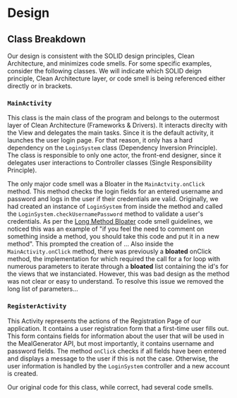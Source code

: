 # Design

## Class Breakdown

Our design is consistent with the SOLID design principles, Clean Architecture, and minimizes code smells. For some specific examples, consider the following classes. We will indicate which SOLID deign principle, Clean Architecture layer, or code smell is being referenced either directly or in brackets.

### ``MainActivity``

This class is the main class of the program and belongs to the outermost layer of Clean Architecture (Frameworks & Drivers). It interacts direclty with the View and delegates the main tasks. Since it is the default activity, it launches the user login page. For that reason, it only has a hard dependency on the ``LoginSystem`` class (Dependency Inversion Principle). The class is responsible to only one actor, the front-end designer, since it delegates user interactions to Controller classes (Single Responsibility Principle). 

The only major code smell was a Bloater in the ``MainActvity.onClick`` method. This method checks the login fields for an entered username and password and logs in the user if their credentials are valid. Originally, we had created an instance of  ``LoginSystem`` from inside the method and called the ``LoginSystem.checkUsernamePassword`` method to validate a user's credentials. As per the [Long Method Bloater](https://refactoring.guru/smells/long-method) code smell guidelines, we noticed this was an example of "if you feel the need to comment on something inside a method, you should take this code and put it in a new method". This prompted the creation of ... Also inside the ``MainActivity.onClick`` method, there was previously a **bloated** onClick method, the implementation for which required the call for a for loop with numerous parameters to iterate through a **bloated** list containing the id's for the views that we instanciated. However, this was bad design as the method was not clear or easy to understand. To resolve this issue we removed the long list of parameters... 

### ``RegisterActivity``

This Activity represents the actions of the Registration Page of our application. It contains a user registration form that a first-time user fills out. This form contains fields for information about the user that will be used in the MealGenerator API, but most importantly, it contains username and password fields. The method ``onClick`` checks if all fields have been entered and displays a message to the user if this is not the case. Otherwise, the user information is handled by the ``LoginSystem`` controller and a new account is created.

Our original code for this class, while correct, had several code smells.
